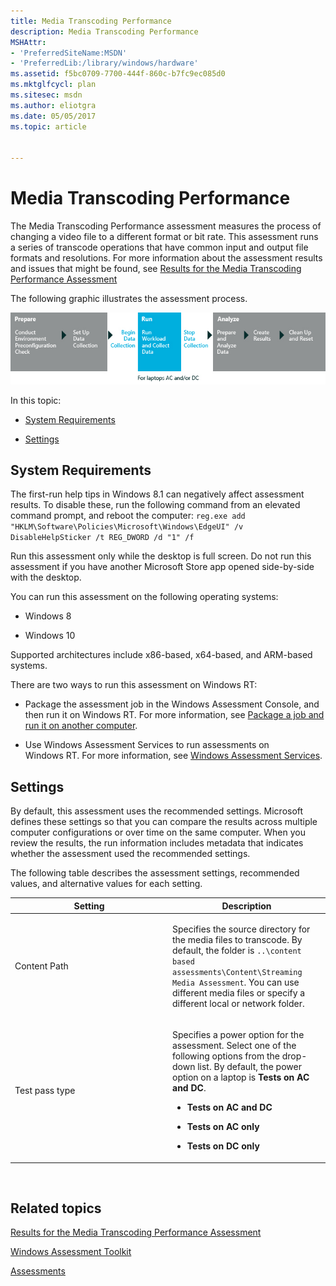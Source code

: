 ```yaml
---
title: Media Transcoding Performance
description: Media Transcoding Performance
MSHAttr:
- 'PreferredSiteName:MSDN'
- 'PreferredLib:/library/windows/hardware'
ms.assetid: f5bc0709-7700-444f-860c-b7fc9ec085d0
ms.mktglfcycl: plan
ms.sitesec: msdn
ms.author: eliotgra
ms.date: 05/05/2017
ms.topic: article


---
```


# Media Transcoding Performance


The Media Transcoding Performance assessment measures the process of changing a video file to a different format or bit rate. This assessment runs a series of transcode operations that have common input and output file formats and resolutions. For more information about the assessment results and issues that might be found, see [Results for the Media Transcoding Performance Assessment](results-for-the-media-transcoding-performance-assessment.md)

The following graphic illustrates the assessment process.

![workflow for media transcoding performance](images/dep-win8-8-techref-mediatranscodingflow.jpg)

In this topic:

-   [System Requirements](#bkmk-sysreq)

-   [Settings](#assesssettings)

## <a href="" id="bkmk-sysreq"></a>System Requirements


The first-run help tips in Windows 8.1 can negatively affect assessment results. To disable these, run the following command from an elevated command prompt, and reboot the computer: `reg.exe add "HKLM\Software\Policies\Microsoft\Windows\EdgeUI" /v DisableHelpSticker /t REG_DWORD /d "1" /f`

Run this assessment only while the desktop is full screen. Do not run this assessment if you have another Microsoft Store app opened side-by-side with the desktop.

You can run this assessment on the following operating systems:

-   Windows 8

-   Windows 10

Supported architectures include x86-based, x64-based, and ARM-based systems.

There are two ways to run this assessment on Windows RT:

-   Package the assessment job in the Windows Assessment Console, and then run it on Windows RT. For more information, see [Package a job and run it on another computer](package-a-job-and-run-it-on-another-computer.md).

-   Use Windows Assessment Services to run assessments on Windows RT. For more information, see [Windows Assessment Services](windows-assessment-services-technical-reference.md).

## <a href="" id="assesssettings"></a>Settings


By default, this assessment uses the recommended settings. Microsoft defines these settings so that you can compare the results across multiple computer configurations or over time on the same computer. When you review the results, the run information includes metadata that indicates whether the assessment used the recommended settings.

The following table describes the assessment settings, recommended values, and alternative values for each setting.

<table>
<colgroup>
<col width="50%" />
<col width="50%" />
</colgroup>
<thead>
<tr class="header">
<th>Setting</th>
<th>Description</th>
</tr>
</thead>
<tbody>
<tr class="odd">
<td><p>Content Path</p></td>
<td><p>Specifies the source directory for the media files to transcode. By default, the folder is <code>..\content based assessments\Content\Streaming Media Assessment</code>. You can use different media files or specify a different local or network folder.</p></td>
</tr>
<tr class="even">
<td><p>Test pass type</p></td>
<td><p>Specifies a power option for the assessment. Select one of the following options from the drop-down list. By default, the power option on a laptop is <strong>Tests on AC and DC</strong>.</p>
<ul>
<li><p><strong>Tests on AC and DC</strong></p></li>
<li><p><strong>Tests on AC only</strong></p></li>
<li><p><strong>Tests on DC only</strong></p></li>
</ul></td>
</tr>
</tbody>
</table>

 

## Related topics


[Results for the Media Transcoding Performance Assessment](results-for-the-media-transcoding-performance-assessment.md)

[Windows Assessment Toolkit](windows-assessment-toolkit-technical-reference.md)

[Assessments](assessments.md)

 

 







